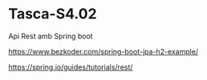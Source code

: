 # Tasca-S4.02
Api Rest amb Spring boot

https://www.bezkoder.com/spring-boot-jpa-h2-example/

https://spring.io/guides/tutorials/rest/
